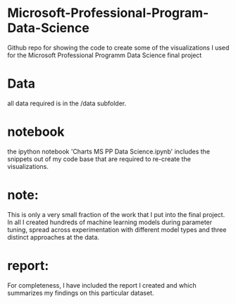 # Microsoft-Professional-Program-Data-Science
Github repo for showing the code to create some of the visualizations I used for the
Microsoft Professional Programm Data Science final project

# Data
all data required is in the /data subfolder.

# notebook
the ipython notebook 'Charts MS PP Data Science.ipynb' includes the snippets out
of my code base that are required to re-create the visualizations.

# note:
This is only a very small fraction of the work that I put into the final project.
In all I created hundreds of machine learning models during parameter tuning, spread
across experimentation with different model types and three distinct approaches at the data.

# report:
For completeness, I have included the report I created and which summarizes my findings
on this particular dataset.